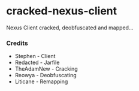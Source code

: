 # cracked-nexus-client
Nexus Client cracked, deobfuscated and mapped...

### Credits
- Stephen - Client
- Redacted - Jarfile
- TheAdamNew - Cracking
- Reowya - Deobfuscating
- Liticane - Remapping
